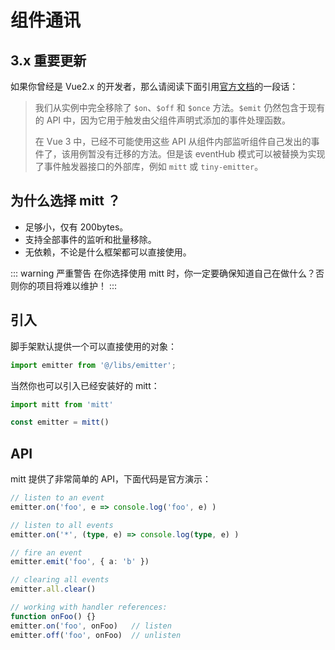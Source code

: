 # 组件通讯

## 3.x 重要更新

如果你曾经是 Vue2.x 的开发者，那么请阅读下面引用[官方文档](https://v3.cn.vuejs.org/guide/migration/events-api.html#_3-x-%E6%9B%B4%E6%96%B0)的一段话：

> 我们从实例中完全移除了 `$on`、`$off` 和 `$once` 方法。`$emit` 仍然包含于现有的 API 中，因为它用于触发由父组件声明式添加的事件处理函数。
>
> 在 Vue 3 中，已经不可能使用这些 API 从组件内部监听组件自己发出的事件了，该用例暂没有迁移的方法。但是该 eventHub 模式可以被替换为实现了事件触发器接口的外部库，例如 `mitt` 或 `tiny-emitter`。

## 为什么选择 mitt ？

- 足够小，仅有 200bytes。
- 支持全部事件的监听和批量移除。
- 无依赖，不论是什么框架都可以直接使用。

::: warning 严重警告
在你选择使用 mitt 时，你一定要确保知道自己在做什么？否则你的项目将难以维护！
:::

## 引入

脚手架默认提供一个可以直接使用的对象：

```typescript
import emitter from '@/libs/emitter';
```

当然你也可以引入已经安装好的 mitt：

```typescript
import mitt from 'mitt'

const emitter = mitt()
```

## API

mitt 提供了非常简单的 API，下面代码是官方演示：

```typescript
// listen to an event
emitter.on('foo', e => console.log('foo', e) )

// listen to all events
emitter.on('*', (type, e) => console.log(type, e) )

// fire an event
emitter.emit('foo', { a: 'b' })

// clearing all events
emitter.all.clear()

// working with handler references:
function onFoo() {}
emitter.on('foo', onFoo)   // listen
emitter.off('foo', onFoo)  // unlisten
```
